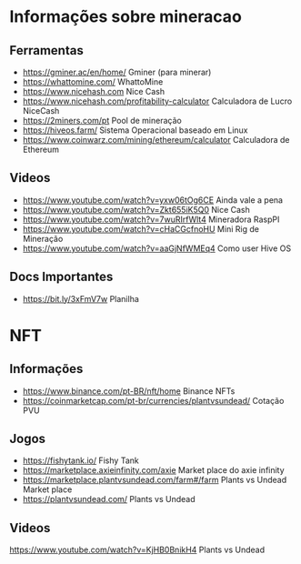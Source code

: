 # Informações sobre mineracao

## Ferramentas
- https://gminer.ac/en/home/ Gminer (para minerar)
- https://whattomine.com/ WhattoMine
- https://www.nicehash.com Nice Cash
- https://www.nicehash.com/profitability-calculator Calculadora de Lucro NiceCash
- https://2miners.com/pt Pool de mineração
- https://hiveos.farm/ Sistema Operacional baseado em Linux
- https://www.coinwarz.com/mining/ethereum/calculator Calculadora de Ethereum

## Videos
- https://www.youtube.com/watch?v=yxw06tOg6CE Ainda vale a pena
- https://www.youtube.com/watch?v=Zkt655iK5Q0 Nice Cash
- https://www.youtube.com/watch?v=7wuRIrfWlt4 Mineradora RaspPI
- https://www.youtube.com/watch?v=cHaCGcfnoHU Mini Rig de Mineração
- https://www.youtube.com/watch?v=aaGjNfWMEq4 Como user Hive OS

## Docs Importantes
- https://bit.ly/3xFmV7w Planilha

# NFT

## Informações
- https://www.binance.com/pt-BR/nft/home Binance NFTs
- https://coinmarketcap.com/pt-br/currencies/plantvsundead/ Cotação PVU 

## Jogos
- https://fishytank.io/  Fishy Tank
- https://marketplace.axieinfinity.com/axie Market place do axie infinity
- https://marketplace.plantvsundead.com/farm#/farm Plants vs Undead Market place
- https://plantvsundead.com/ Plants vs Undead

## Videos
https://www.youtube.com/watch?v=KjHB0BnikH4 Plants vs Undead



